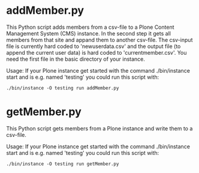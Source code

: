 # addMember.py

This Python script adds members from a csv-file to a Plone Content Management System (CMS) instance. In the second step it gets all members from that site and appand them to another csv-file.
The csv-input file is currently hard coded to 'newuserdata.csv' and the output file (to append the current user data) is hard coded to 'currentmember.csv'. You need the first file in the basic directory of your instance.

Usage: If your Plone instance get started with the command ./bin/instance start and is e.g. named 'testing' you could run this script with:

`./bin/instance -O testing run addMember.py`

# getMember.py

This Python script gets members from a Plone instance and write them to a csv-file.

Usage: If your Plone instance get started with the command ./bin/instance start and is e.g. named 'testing' you could run this script with:

`./bin/instance -O testing run getMember.py`

